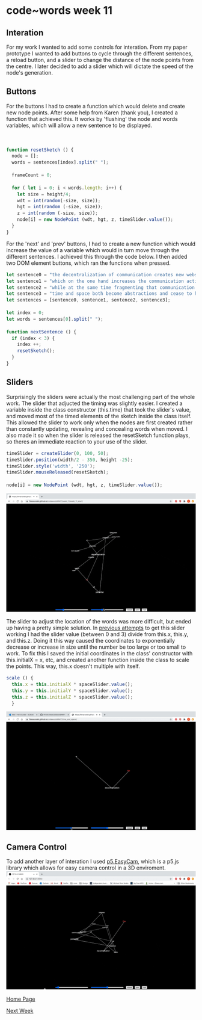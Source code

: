 # code~words week 11
## Interation
For my work I wanted to add some controls for interation. From my paper prototype I wanted to add buttons to cycle through the different sentences, a reload button, and a slider to change the distance of the node points from the centre. I later decided to add a slider which will dictate the speed of the node's generation.

## Buttons
For the buttons I had to create a function which would delete and create new node points. After some help from Karen (thank you), I created a function that achieved this. It works by 'flushing' the node and words variables, which will allow a new sentence to be displayed.
``` javascript


function resetSketch () {
  node = [];
  words = sentences[index].split(" ");

  frameCount = 0;

  for ( let i = 0; i < words.length; i++) {
    let size = height/4;
    wdt = int(random(-size, size));
    hgt = int(random (-size, size));
    z = int(random (-size, size));
    node[i] = new NodePoint (wdt, hgt, z, timeSlider.value());
  }
}
```
For the 'next' and 'prev' buttons, I had to create a new function which would increase the value of a variable which would in turn move through the different sentences. I achieved this through the code below. I then added two DOM element buttons, which ran the functions when pressed.

``` javascript
let sentence0 = "the decentralization of communication creates new webs of potential interaction between atomized individuals"; 
let sentence1 = "which on the one hand increases the communication activities carried out";
let sentence2 = "while at the same time fragmenting that communication into more numerous communications of shorter duration"; 
let sentence3 = "time and space both become abstractions and cease to have meaning or value in themselves";
let sentences = [sentence0, sentence1, sentence2, sentence3];

let index = 0;
let words = sentences[0].split(" ");

function nextSentence () {
  if (index < 3) {
    index ++;
    resetSketch();
  }
}
```
## Sliders
Surprisingly the sliders were actually the most challenging part of the whole work. The slider that adjucted the timing was slightly easier. I created a variable inside the class constructor (this.time) that took the slider's value, and moved most of the timed elements of the sketch inside the class itself. This allowed the slider to work only when the nodes are first created rather than constantly updating, revealing and concealing words when moved. I also made it so when the slider is released the resetSketch function plays, so theres an immediate reaction to your use of the slider.
``` javascript
timeSlider = createSlider(0, 100, 50);
timeSlider.position(width/2 - 350, height -25);
timeSlider.style('width', '250');
timeSlider.mouseReleased(resetSketch);
  
node[i] = new NodePoint (wdt, hgt, z, timeSlider.value());
```
<img src="not_working.gif">

The slider to adjust the location of the words was more difficult, but ended up having a pretty simple solution. In [previous attempts](https://finnarundel.github.io/codewordsRMIT/week_11/week_11_start/) to get this slider working I had the slider value (between 0 and 3) divide from this.x, this.y, and this.z. Doing it this way caused the coordinates to exponentially decrease or increase in size until the number be too large or too small to work. To fix this I saved the initial coordinates in the class' constructor with this.initialX = x, etc, and created another function inside the class to scale the points. This way, this.x doesn't multiple with itself.
``` javascript
scale () {
  this.x = this.initialX * spaceSlider.value(); 
  this.y = this.initialY * spaceSlider.value();
  this.z = this.initialZ * spaceSlider.value(); 
  }
```
<img src="working.gif">

## Camera Control
To add another layer of interation I used [p5.EasyCam](https://github.com/freshfork/p5.EasyCam), which is a p5.js library which allows for easy camera control in a 3D enviroment.
<img src="easycam.gif">

[Home Page](https://finnarundel.github.io/codewordsRMIT/)

[Next Week](https://finnarundel.github.io/codewordsRMIT/week_12/)
